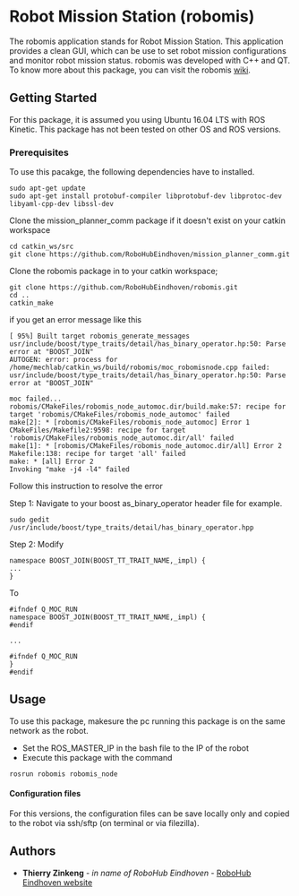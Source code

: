 # Robot Mission Station (robomis)

The robomis application stands for Robot Mission Station. This application provides a clean GUI, which can be use to set robot mission configurations and monitor robot mission status. robomis was developed with C++ and QT.
To know more about this package, you can visit the robomis [wiki](https://github.com/RoboHubEindhoven/robomis/wiki).


## Getting Started
For this package, it is assumed you using Ubuntu 16.04 LTS with ROS Kinetic. This package has not been tested on other OS and ROS versions. 

### Prerequisites
To use this pacakge, the following dependencies have to installed.

```
sudo apt-get update
sudo apt-get install protobuf-compiler libprotobuf-dev libprotoc-dev libyaml-cpp-dev libssl-dev 
```
Clone the mission_planner_comm package if it doesn't exist on your catkin workspace

```
cd catkin_ws/src
git clone https://github.com/RoboHubEindhoven/mission_planner_comm.git
```
Clone the robomis package in to your catkin workspace;

```
git clone https://github.com/RoboHubEindhoven/robomis.git
cd ..
catkin_make
```

if you get an error message like this
```
[ 95%] Built target robomis_generate_messages
usr/include/boost/type_traits/detail/has_binary_operator.hp:50: Parse error at "BOOST_JOIN"
AUTOGEN: error: process for /home/mechlab/catkin_ws/build/robomis/moc_robomisnode.cpp failed:
usr/include/boost/type_traits/detail/has_binary_operator.hp:50: Parse error at "BOOST_JOIN"

moc failed...
robomis/CMakeFiles/robomis_node_automoc.dir/build.make:57: recipe for target 'robomis/CMakeFiles/robomis_node_automoc' failed
make[2]: * [robomis/CMakeFiles/robomis_node_automoc] Error 1
CMakeFiles/Makefile2:9598: recipe for target 'robomis/CMakeFiles/robomis_node_automoc.dir/all' failed
make[1]: * [robomis/CMakeFiles/robomis_node_automoc.dir/all] Error 2
Makefile:138: recipe for target 'all' failed
make: * [all] Error 2
Invoking "make -j4 -l4" failed
```
Follow this instruction to resolve the error

Step 1: Navigate to your boost as_binary_operator header file for example.
```
sudo gedit /usr/include/boost/type_traits/detail/has_binary_operator.hpp 
```
Step 2: Modify 

```
namespace BOOST_JOIN(BOOST_TT_TRAIT_NAME,_impl) {
...
}
```
 To
 
```
#ifndef Q_MOC_RUN 
namespace BOOST_JOIN(BOOST_TT_TRAIT_NAME,_impl) { 
#endif

...

#ifndef Q_MOC_RUN 
} 
#endif
```

## Usage
To use this package, makesure the pc running this package is on the same network as the robot.
* Set the ROS_MASTER_IP in the bash file to the IP of the robot
* Execute this package with the command
```
rosrun robomis robomis_node
```

#### Configuration files
For this versions, the configuration files can be save locally only and copied to the robot via ssh/sftp (on terminal or via filezilla).

## Authors

* **Thierry Zinkeng** - *in name of RoboHub Eindhoven* - [RoboHub Eindhoven website](https://robohub-eindhoven.nl/)
